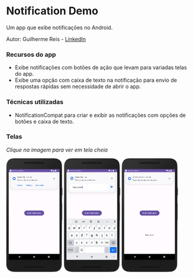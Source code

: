 # Notification Demo

Um app que exibe notificações no Android.

Autor: Guilherme Reis - [LinkedIn](https://www.linkedin.com/in/guilhermereisdev/)

### Recursos do app

- Exibe notificações com botões de ação que levam para variadas telas do app.
- Exibe uma opção com caixa de texto na notificação para envio de respostas rápidas sem necessidade de abrir o app.

### Técnicas utilizadas

- NotificationCompat para criar e exibir as notificações com opções de botões e caixa de texto.

### Telas

_Clique na imagem para ver em tela cheia_

<img src="screenshots/01.png" width="30%"> <img src="screenshots/02.png" width="30%"> <img src="screenshots/03.png" width="30%"> 
